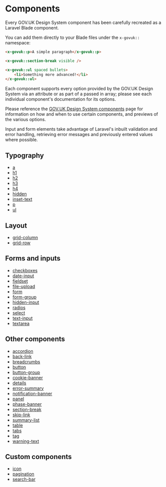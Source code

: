 # Components

Every GOV.UK Design System component has been carefully recreated as a Laravel Blade component.

You can add them directly to your Blade files under the `x-govuk::` namespace:

```html
<x-govuk::p>A simple paragraph</x-govuk::p>

<x-govuk::section-break visible />

<x-govuk::ul spaced bullets>
    <li>Something more advanced!</li>
</x-govuk::ul>
```

Each component supports every option provided by the GOV.UK Design System via an attribute or as part of a passed in array; please see each individual component's documentation for its options.

Please reference the [GOV.UK Design System components](https://design-system.service.gov.uk/components/) page for information on how and when to use certain components, and previews of the various options.

Input and form elements take advantage of Laravel's inbuilt validation and error handling, retrieving error messages and previously entered values where possible. 

## Typography
* [a](components/a.md)
* [h1](components/h1.md)
* [h2](components/h2.md)
* [h3](components/h3.md)
* [h4](components/h4.md)
* [hidden](components/hidden.md)
* [inset-text](components/inset-text.md)
* [p](components/p.md)
* [ul](components/ul.md)

## Layout
* [grid-column](components/grid-column.md)
* [grid-row](components/grid-row.md)

## Forms and inputs

* [checkboxes](components/checkboxes.md)
* [date-input](components/date-input.md)
* [fieldset](components/fieldset.md)
* [file-upload](components/file-upload.md)
* [form](components/form.md)
* [form-group](components/form-group.md)
* [hidden-input](components/hidden-input.md)
* [radios](components/radios.md)
* [select](components/select.md)
* [text-input](components/text-input.md)
* [textarea](components/textarea.md)

## Other components

* [accordion](components/accordion.md)
* [back-link](components/back-link.md)
* [breadcrumbs](components/breadcrumbs.md)
* [button](components/button.md)
* [button-group](components/button-group.md)
* [cookie-banner](components/cookie-banner.md)
* [details](components/details.md)
* [error-summary](components/error-summary.md)
* [notification-banner](components/notification-banner.md)
* [panel](components/panel.md)
* [phase-banner](components/phase-banner.md)
* [section-break](components/section-break.md)
* [skip-link](components/skip-link.md)
* [summary-list](components/summary-list.md)
* [table](components/table.md)
* [tabs](components/tabs.md)
* [tag](components/tag.md)
* [warning-text](components/warning-text.md)

## Custom components
* [icon](components/icon.md)
* [pagination](components/pagination.md)
* [search-bar](components/search-bar.md)
